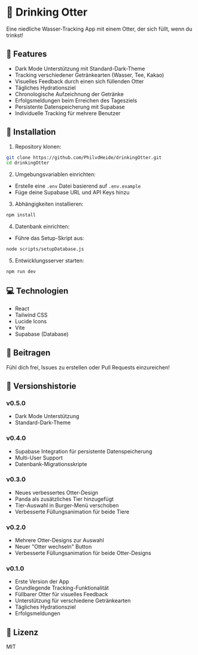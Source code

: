 # 🦦 Drinking Otter

Eine niedliche Wasser-Tracking App mit einem Otter, der sich füllt, wenn du trinkst! 

## 🌟 Features

- Dark Mode Unterstützung mit Standard-Dark-Theme
- Tracking verschiedener Getränkearten (Wasser, Tee, Kakao)
- Visuelles Feedback durch einen sich füllenden Otter
- Tägliches Hydrationsziel
- Chronologische Aufzeichnung der Getränke
- Erfolgsmeldungen beim Erreichen des Tagesziels
- Persistente Datenspeicherung mit Supabase
- Individuelle Tracking für mehrere Benutzer

## 🚀 Installation

1. Repository klonen:
```bash
git clone https://github.com/PhilvdHeide/drinkingOtter.git
cd drinkingOtter
```

2. Umgebungsvariablen einrichten:
- Erstelle eine `.env` Datei basierend auf `.env.example`
- Füge deine Supabase URL und API Keys hinzu

3. Abhängigkeiten installieren:
```bash
npm install
```

4. Datenbank einrichten:
- Führe das Setup-Skript aus:
```bash
node scripts/setupDatabase.js
```

5. Entwicklungsserver starten:
```bash
npm run dev
```

## 💻 Technologien

- React
- Tailwind CSS
- Lucide Icons
- Vite
- Supabase (Database)

## 🤝 Beitragen

Fühl dich frei, Issues zu erstellen oder Pull Requests einzureichen!

## 📜 Versionshistorie

### v0.5.0
- Dark Mode Unterstützung
- Standard-Dark-Theme

### v0.4.0
- Supabase Integration für persistente Datenspeicherung
- Multi-User Support
- Datenbank-Migrationsskripte

### v0.3.0
- Neues verbessertes Otter-Design
- Panda als zusätzliches Tier hinzugefügt
- Tier-Auswahl in Burger-Menü verschoben
- Verbesserte Füllungsanimation für beide Tiere

### v0.2.0
- Mehrere Otter-Designs zur Auswahl
- Neuer "Otter wechseln" Button
- Verbesserte Füllungsanimation für beide Otter-Designs

### v0.1.0
- Erste Version der App
- Grundlegende Tracking-Funktionalität
- Füllbarer Otter für visuelles Feedback
- Unterstützung für verschiedene Getränkearten
- Tägliches Hydrationsziel
- Erfolgsmeldungen

## 📝 Lizenz

MIT
